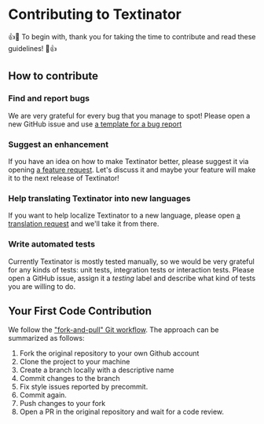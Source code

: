 # Contributing to Textinator

:+1::tada: To begin with, thank you for taking the time to contribute and read these guidelines! :tada::+1:

## How to contribute

### Find and report bugs
We are very grateful for every bug that you manage to spot! Please open a new GitHub issue and use [a template for a bug report](https://github.com/dkalpakchi/Textinator/issues/new?assignees=&labels=&template=bug_report.md&title=)

### Suggest an enhancement
If you have an idea on how to make Textinator better, please suggest it via opening [a feature request](https://github.com/dkalpakchi/Textinator/issues/new?assignees=&labels=&template=feature_request.md&title=). Let's discuss it and maybe your feature will make it to the next release of Textinator!

### Help translating Textinator into new languages
If you want to help localize Textinator to a new language, please open [a translation request](https://github.com/dkalpakchi/Textinator/issues/new?assignees=&labels=&template=translation-request.md&title=) and we'll take it from there.

### Write automated tests
Currently Textinator is mostly tested manually, so we would be very grateful for any kinds of tests: unit tests, integration tests or interaction tests. Please open a GitHub issue, assign it a *testing* label and describe what kind of tests you are willing to do.

## Your First Code Contribution

We follow the ["fork-and-pull" Git workflow](https://github.com/susam/gitpr). The approach can be summarized as follows:

1. Fork the original repository to your own Github account
2. Clone the project to your machine
3. Create a branch locally with a descriptive name
4. Commit changes to the branch
5. Fix style issues reported by precommit.
6. Commit again.
7. Push changes to your fork
8. Open a PR in the original repository and wait for a code review.
